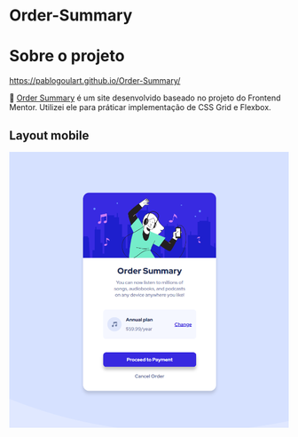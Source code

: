 # Order-Summary

# Sobre o projeto

https://pablogoulart.github.io/Order-Summary/

<p>🚀 <a href="https://www.frontendmentor.io/challenges/order-summary-component-QlPmajDUj">Order Summary</a> é um site desenvolvido baseado no projeto do Frontend Mentor. Utilizei ele para práticar implementação de CSS Grid e Flexbox.</p>

## Layout mobile
![Mobile 1](https://github.com/PabloGoulart/Order-Summary/blob/master/assets/image-1.png)
